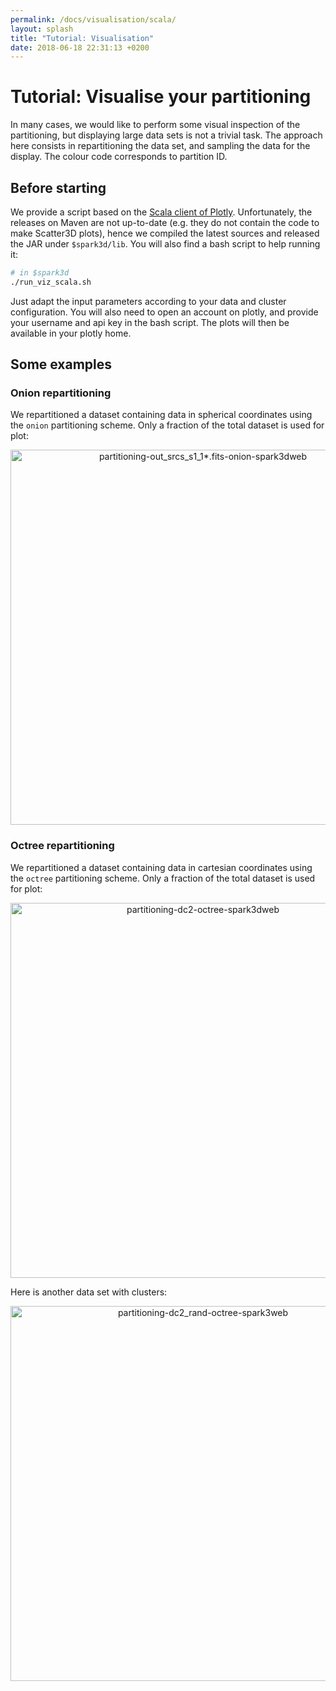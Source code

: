 ```yaml
---
permalink: /docs/visualisation/scala/
layout: splash
title: "Tutorial: Visualisation"
date: 2018-06-18 22:31:13 +0200
---
```


# Tutorial: Visualise your partitioning

In many cases, we would like to perform some visual inspection of the partitioning, but displaying large data sets is not a trivial task. The approach here consists in repartitioning the data set, and sampling the data for the display. The colour code corresponds to partition ID.

## Before starting

We provide a script based on the [Scala client of Plotly](https://github.com/facultyai/scala-plotly-client). Unfortunately, the releases on Maven are not up-to-date (e.g. they do not contain the code to make Scatter3D plots), hence we compiled the latest sources and released the JAR under `$spark3d/lib`. You will also find a bash script to help running it:

```bash
# in $spark3d
./run_viz_scala.sh
```

Just adapt the input parameters according to your data and cluster configuration. You will also need to open an account on plotly, and provide your username and api key in the bash script. The plots will then be available in your plotly home.

## Some examples

### Onion repartitioning

We repartitioned a dataset containing data in spherical coordinates using the `onion` partitioning scheme. Only a fraction of the total dataset is used for plot:

<div>
    <a href="https://plot.ly/~JulienPeloton/223/?share_key=AWsciidRkVB4Bb4Ur2WJQg" target="_blank" title="partitioning-out_srcs_s1_1*.fits-onion-spark3dweb" style="display: block; text-align: center;"><img src="https://plot.ly/~JulienPeloton/223.png?share_key=AWsciidRkVB4Bb4Ur2WJQg" alt="partitioning-out_srcs_s1_1*.fits-onion-spark3dweb" style="max-width: 100%;width: 600px;"  width="600" onerror="this.onerror=null;this.src='https://plot.ly/404.png';" /></a>
    <script data-plotly="JulienPeloton:223" sharekey-plotly="AWsciidRkVB4Bb4Ur2WJQg" src="https://plot.ly/embed.js" async></script>
</div>

### Octree repartitioning

We repartitioned a dataset containing data in cartesian coordinates using the `octree` partitioning scheme. Only a fraction of the total dataset is used for plot:

<div>
    <a href="https://plot.ly/~JulienPeloton/225/?share_key=01FRN2snL0QWpSHefu2PqH" target="_blank" title="partitioning-dc2-octree-spark3dweb" style="display: block; text-align: center;"><img src="https://plot.ly/~JulienPeloton/225.png?share_key=01FRN2snL0QWpSHefu2PqH" alt="partitioning-dc2-octree-spark3dweb" style="max-width: 100%;width: 600px;"  width="600" onerror="this.onerror=null;this.src='https://plot.ly/404.png';" /></a>
    <script data-plotly="JulienPeloton:225" sharekey-plotly="01FRN2snL0QWpSHefu2PqH" src="https://plot.ly/embed.js" async></script>
</div>

Here is another data set with clusters:

<div>
    <a href="https://plot.ly/~JulienPeloton/233/?share_key=Vj7gfS7eTl8A96ot9mxU13" target="_blank" title="partitioning-dc2_rand-octree-spark3web" style="display: block; text-align: center;"><img src="https://plot.ly/~JulienPeloton/233.png?share_key=Vj7gfS7eTl8A96ot9mxU13" alt="partitioning-dc2_rand-octree-spark3web" style="max-width: 100%;width: 600px;"  width="600" onerror="this.onerror=null;this.src='https://plot.ly/404.png';" /></a>
    <script data-plotly="JulienPeloton:233" sharekey-plotly="Vj7gfS7eTl8A96ot9mxU13" src="https://plot.ly/embed.js" async></script>
</div>

